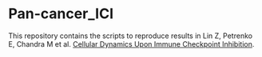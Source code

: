 # Pan-cancer_ICI
This repository contains the scripts to reproduce results in Lin Z, Petrenko E, Chandra M et al. [Cellular Dynamics Upon Immune Checkpoint Inhibition](https://www.biorxiv.org/content/10.1101/2024.06.30.601413v1).
